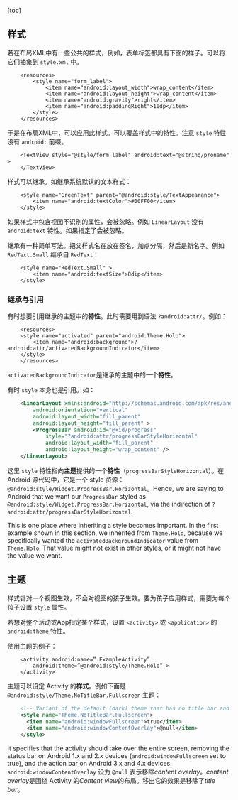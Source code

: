 [toc]

## 样式

若在布局XML中有一些公共的样式，例如，表单标签都具有下面的样子。可以将它们抽象到 `style.xml` 中。

```
    <resources>
        <style name="form_label">
            <item name="android:layout_width">wrap_content</item>
            <item name="android:layout_height">wrap_content</item>
            <item name="android:gravity">right</item>
            <item name="android:paddingRight">10dp</item>
        </style>
    </resources>
```

于是在布局XML中，可以应用此样式。可以覆盖样式中的特性。注意 `style` 特性没有 `android:` 前缀。

```
    <TextView style="@style/form_label" android:text="@string/proname" >
    </TextView>
```

样式可以继承。如继承系统默认的文本样式：

```
    <style name="GreenText" parent="@android:style/TextAppearance">
        <item name="android:textColor">#00FF00</item>
    </style>
```

如果样式中包含视图不识别的属性，会被忽略。例如 `LinearLayout` 没有 `android:text` 特性。如果指定了会被忽略。

继承有一种简单写法。把父样式名在放在签名，加点分隔，然后是新名字。例如 `RedText.Small` 继承自 `RedText`：

```
    <style name="RedText.Small" >
        <item name="android:textSize">8dip</item>
    </style>
```

### 继承与引用

有时想要引用继承的主题中的**特性**。此时需要用到语法 `?android:attr/`。例如：

```
    <resources>
    <style name="activated" parent="android:Theme.Holo">
        <item name="android:background">?android:attr/activatedBackgroundIndicator</item>
    </style>
    </resources>
```

`activatedBackgroundIndicator`是继承的主题中的一个**特性**。

有时 `style` 本身也是引用。如：

```xml
    <LinearLayout xmlns:android="http://schemas.android.com/apk/res/android"
        android:orientation="vertical"
        android:layout_width="fill_parent"
        android:layout_height="fill_parent" >
        <ProgressBar android:id="@+id/progress"
            style="?android:attr/progressBarStyleHorizontal"
            android:layout_width="fill_parent"
            android:layout_height="wrap_content" />
    </LinearLayout>
```

这里 `style` 特性指向**主题**提供的一个**特性**（`progressBarStyleHorizontal`）。在 Android 源代码中，它是一个 style 资源：`@android:style/Widget.ProgressBar.Horizontal`。Hence, we are saying to Android that we want our `ProgressBar` styled as `@android:style/Widget.ProgressBar.Horizontal`, via the indirection of `?android:attr/progressBarStyleHorizontal`.

This is one place where inheriting a style becomes important. In the first example shown in this section, we inherited from `Theme.Holo`, because we specifically wanted the `activatedBackgroundIndicator` value from `Theme.Holo`. That value might not exist in other styles, or it might not have the value we want.

## 主题

样式针对一个视图生效，不会对视图的孩子生效。要为孩子应用样式，需要为每个孩子设置 `style` 属性。

若想对整个活动或App指定某个样式，设置 `<activity>` 或 `<application>` 的 `android:theme` 特性。

使用主题的例子：

```
    <activity android:name=”.ExampleActivity”
        android:theme=”@android:style/Theme.Holo” >
    </activity>
```

主题可以设定 Activity 的**样式**。例如下面是 `@android:style/Theme.NoTitleBar.Fullscreen` 主题：

```xml
    <!-- Variant of the default (dark) theme that has no title bar and fills the entire screen -->
    <style name="Theme.NoTitleBar.Fullscreen">
      <item name="android:windowFullscreen">true</item>
      <item name="android:windowContentOverlay">@null</item>
    </style>
```

It specifies that the activity should take over the entire screen, removing the status bar on Android 1.x and 2.x devices (`android:windowFullscreen` set to true), and the action bar on Android 3.x and 4.x devices. `android:windowContentOverlay` 设为 `@null` 表示移除*content overlay*。*content overlay*是围绕 Activity 的*Content view*的布局。移出它的效果是移除了*title bar*。

